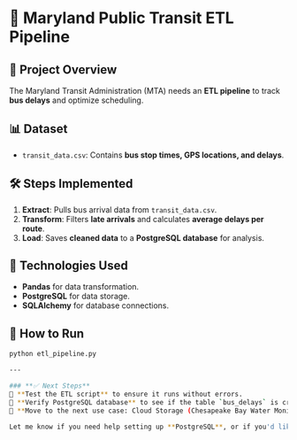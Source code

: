 # 🚌 Maryland Public Transit ETL Pipeline

## 📌 Project Overview
The Maryland Transit Administration (MTA) needs an **ETL pipeline** to track **bus delays** and optimize scheduling.

## 📊 Dataset
- `transit_data.csv`: Contains **bus stop times, GPS locations, and delays**.

## 🛠️ Steps Implemented
1. **Extract**: Pulls bus arrival data from `transit_data.csv`.
2. **Transform**: Filters **late arrivals** and calculates **average delays per route**.
3. **Load**: Saves **cleaned data** to a **PostgreSQL database** for analysis.

## 🚀 Technologies Used
- **Pandas** for data transformation.
- **PostgreSQL** for data storage.
- **SQLAlchemy** for database connections.

## 🔧 How to Run
```sh
python etl_pipeline.py

---

### **✅ Next Steps**
🔹 **Test the ETL script** to ensure it runs without errors.  
🔹 **Verify PostgreSQL database** to see if the table `bus_delays` is created.  
🔹 **Move to the next use case: Cloud Storage (Chesapeake Bay Water Monitoring).**  

Let me know if you need help setting up **PostgreSQL**, or if you'd like to move to the **next project!** 🚀

